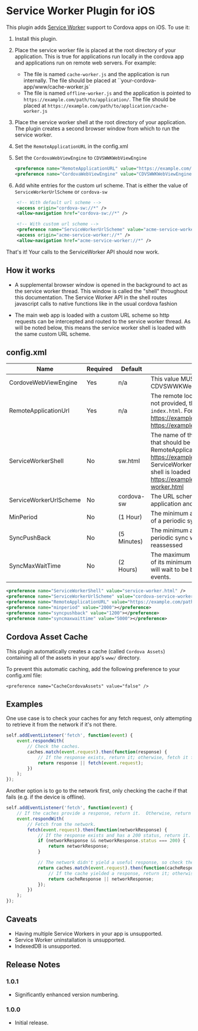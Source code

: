 # Service Worker Plugin for iOS

This plugin adds [Service Worker](https://developer.mozilla.org/en-US/docs/Web/API/Service_Worker_API) support to Cordova apps on iOS.  To use it:

1. Install this plugin.
2. Place the service worker file is placed at the root directory of your application. This is true for applications run locally in the cordova app and applications run on remote web servers. For example:
   * The file is named `cache-worker.js` and the application is run internally. The file should be placed at ``your-cordova-app/www/cache-worker.js`
   * The file is named `offline-worker.js` and the application is pointed to `https://example.com/path/to/application/`. The file should be placed at `https://example.com/path/to/application/cache-worker.js`
3. Place the service worker shell at the root directory of your application. The plugin creates a second browser window from which to run the service worker. 
4. Set the `RemoteApplicationURL` in the config.xml
5. Set the `CordovaWebViewEngine` to `CDVSWWKWebViewEngine`

   ```xml
   <preference name="RemoteApplicationURL" value="https://example.com/path/to/application/" />
   <preference name="CordovaWebViewEngine" value="CDVSWWKWebViewEngine" />
   ```
6. Add white entries for the custom url scheme. That is either the value of `ServiceWorkerUrlScheme` or `cordova-sw`
```xml
    <!-- With default url scheme -->
    <access origin="cordova-sw://*" />
    <allow-navigation href="cordova-sw://*" />
```
```xml
    <!-- With custom url scheme -->
    <preference name="ServiceWorkerUrlScheme" value="acme-service-worker" />
    <access origin="acme-service-worker://*" />
    <allow-navigation href="acme-service-worker://*" />
```
That's it!  Your calls to the ServiceWorker API should now work.


## How it works
- A supplemental browser window is opened in the background to act as the service worker thread. This window is called the "shell" throughout this documentation. The Service Worker API in the shell routes javascript calls to native functions like in the usual cordova fashion

- The main web app is loaded with a custom URL scheme so http requests can be intercepted and routed to the service worker thread. As will be noted below, this means the service worker shell is loaded with the same custom URL scheme. 

## config.xml
| Name                   | Required | Default     | Description                                                                                                                                                                                                                                                                                                   |
|------------------------|----------|-------------|---------------------------------------------------------------------------------------------------------------------------------------------------------------------------------------------------------------------------------------------------------------------------------------------------------------|
| CordoveWebViewEngine   | Yes      | n/a         | This value MUST be set to CDVSWWKWebViewEngine                                                                                                                                                                                                                                                                |
| RemoteApplicationUrl   | Yes      | n/a         | The remote location of the web app. If a full path is not provided, the target file is assumed to be `index.html`. For example, https://example.com/path/to/application/ is to load https://example.com/path/to/application/index.html                                                      |
| ServiceWorkerShell     | No       | sw.html     | The name of the html file at the root of the web app that should be loaded into the shell. For example, if RemoteApplicationUrl = https://example.com/path/to/application/ and ServiceWorkerShell = service-worker.html, the shell is loaded from https://example.com/path/to/application/service-worker.html |
| ServiceWorkerUrlScheme | No       | cordova-sw  | The URL scheme used to load both the main web application and the service worker shell.                                                                                                                                                                                                                       |
| MinPeriod              | No       | (1 Hour)    | The minimum amount of time between repetitions of a periodic sync                                                                                                                                                                                                                                             |
| SyncPushBack           | No       | (5 Minutes) | The minimum amount of time a viable one-off or periodic sync will wait after failing before being reassessed                                                                                                                                                                                                  |
| SyncMaxWaitTime        | No       | (2 Hours)   | The maximum amount of time past the expiration of its minimum period that a periodic sync event will wait to be batched with other periodic sync events.  

```xml
<preference name="ServiceWorkerShell" value="service-worker.html" />
<preference name="ServiceWorkerUrlScheme" value="cordova-service-worker" />
<preference name="RemoteApplicationURL" value="https://example.com/path/to/application/" />
<preference name="minperiod" value="2000"></preference>
<preference name="syncpushback" value="1200"></preference>
<preference name="syncmaxwaittime" value="5000"></preference>
```


## Cordova Asset Cache

This plugin automatically creates a cache (called `Cordova Assets`) containing all of the assets in your app's `www/` directory.

To prevent this automatic caching, add the following preference to your config.xml file:

```
<preference name="CacheCordovaAssets" value="false" />
```

## Examples

One use case is to check your caches for any fetch request, only attempting to retrieve it from the network if it's not there.

```javascript
self.addEventListener('fetch', function(event) {
    event.respondWith(
        // Check the caches.
        caches.match(event.request).then(function(response) {
            // If the response exists, return it; otherwise, fetch it from the network.
            return response || fetch(event.request);
        })
    );
});
```

Another option is to go to the network first, only checking the cache if that fails (e.g. if the device is offline).

```javascript
self.addEventListener('fetch', function(event) {
    // If the caches provide a response, return it.  Otherwise, return the original network response.
    event.respondWith(
        // Fetch from the network.
        fetch(event.request).then(function(networkResponse) {
            // If the response exists and has a 200 status, return it.
            if (networkResponse && networkResponse.status === 200) {
                return networkResponse;
            }

            // The network didn't yield a useful response, so check the caches.
            return caches.match(event.request).then(function(cacheResponse) {
                // If the cache yielded a response, return it; otherwise, return the original network response.
                return cacheResponse || networkResponse;
            });
        })
    );
});
```

## Caveats

* Having multiple Service Workers in your app is unsupported.
* Service Worker uninstallation is unsupported.
* IndexedDB is unsupported.

## Release Notes

### 1.0.1

* Significantly enhanced version numbering.

### 1.0.0

* Initial release.
